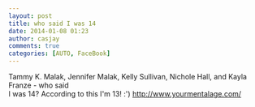 ```yaml
---
layout: post
title: who said I was 14
date: 2014-01-08 01:23
author: casjay
comments: true
categories: [AUTO, FaceBook]
---
```


Tammy K. Malak, Jennifer Malak, Kelly Sullivan, Nichole Hall, and Kayla Franze - who said  
I was 14? According to this I'm 13! :') <http://www.yourmentalage.com/>  
